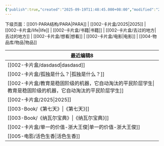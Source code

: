 ```yaml
---
{"publish":true,"created":"2025-09-19T11:48:45.000+08:00","modified":"2025-09-19T11:48:45.000+08:00","cssclasses":""}
---
```


下级页面：[[001-PARA结构/PARA\|PARA]] | [[002-卡片盒/2025\|2025]] | [[002-卡片盒/life\|life]] | [[002-卡片盒/书籍\|书籍]] | [[002-卡片盒/去过的地方\|去过的地方]] | [[002-卡片盒/想看\|想看]] | [[002-卡片盒/电影\|电影]] | [[004-物品库/物品\|物品]]

|最近编辑8|
|---|
|[[002-卡片盒/dasdasd\|dasdasd]]|
|[[002-卡片盒/孤独是什么？\|孤独是什么？]]|
|[[002-卡片盒/教育是稳固阶级的机器，它自动淘汰的平民阶层学生\|教育是稳固阶级的机器，它自动淘汰的平民阶层学生]]|
|[[002-卡片盒/2025\|2025]]|
|[[003-Book/《第七天》\|《第七天》]]|
|[[003-Book/《纳瓦尔宝典》\|《纳瓦尔宝典》]]|
|[[002-卡片盒/单一的价值-浙大王俊\|单一的价值-浙大王俊]]|
|[[005-电影/活色生香\|活色生香]]|






